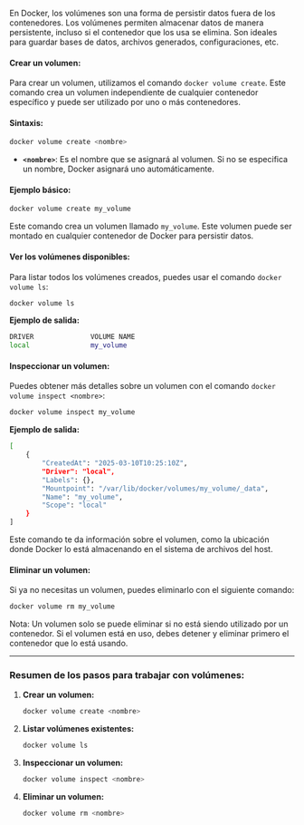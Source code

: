 
En Docker, los volúmenes son una forma de persistir datos fuera de los contenedores. Los volúmenes permiten almacenar datos de manera persistente, incluso si el contenedor que los usa se elimina. Son ideales para guardar bases de datos, archivos generados, configuraciones, etc.

#### **Crear un volumen:**

Para crear un volumen, utilizamos el comando `docker volume create`. Este comando crea un volumen independiente de cualquier contenedor específico y puede ser utilizado por uno o más contenedores.

#### **Sintaxis:**
```bash
docker volume create <nombre>
```
- **`<nombre>`**: Es el nombre que se asignará al volumen. Si no se especifica un nombre, Docker asignará uno automáticamente.

#### **Ejemplo básico:**
```bash
docker volume create my_volume
```
Este comando crea un volumen llamado `my_volume`. Este volumen puede ser montado en cualquier contenedor de Docker para persistir datos.

#### **Ver los volúmenes disponibles:**

Para listar todos los volúmenes creados, puedes usar el comando `docker volume ls`:

```bash
docker volume ls
```

**Ejemplo de salida:**
```bash
DRIVER              VOLUME NAME
local               my_volume
```

#### **Inspeccionar un volumen:**

Puedes obtener más detalles sobre un volumen con el comando `docker volume inspect <nombre>`:

```bash
docker volume inspect my_volume
```

**Ejemplo de salida:**
```bash
[
    {
        "CreatedAt": "2025-03-10T10:25:10Z",
        "Driver": "local",
        "Labels": {},
        "Mountpoint": "/var/lib/docker/volumes/my_volume/_data",
        "Name": "my_volume",
        "Scope": "local"
    }
]
```

Este comando te da información sobre el volumen, como la ubicación donde Docker lo está almacenando en el sistema de archivos del host.

#### **Eliminar un volumen:**

Si ya no necesitas un volumen, puedes eliminarlo con el siguiente comando:

```bash
docker volume rm my_volume
```

Nota: Un volumen solo se puede eliminar si no está siendo utilizado por un contenedor. Si el volumen está en uso, debes detener y eliminar primero el contenedor que lo está usando.

---

### **Resumen de los pasos para trabajar con volúmenes:**

1. **Crear un volumen:**
   ```bash
   docker volume create <nombre>
   ```

2. **Listar volúmenes existentes:**
   ```bash
   docker volume ls
   ```

3. **Inspeccionar un volumen:**
   ```bash
   docker volume inspect <nombre>
   ```

4. **Eliminar un volumen:**
   ```bash
   docker volume rm <nombre>
   ```
